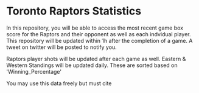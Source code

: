 # Toronto Raptors Statistics

In this repository, you will be able to access the most recent game box score for the Raptors and their opponent as well as each indvidual player.  This repository will be updated within 1h after the completion of a game.  A tweet on twitter will be posted to notify you.

Raptors player shots will be updated after each game as well.
Eastern & Western Standings will be updated daily. These are sorted based on 'Winning_Percentage'

You may use this data freely but must cite
